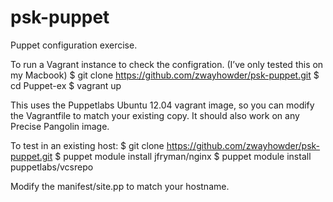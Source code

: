 psk-puppet
==========

Puppet configuration exercise.

To run a Vagrant instance to check the configration. (I’ve only tested this on my Macbook) 
  $ git clone https://github.com/zwayhowder/psk-puppet.git
  $ cd Puppet-ex
  $ vagrant up

This uses the Puppetlabs Ubuntu 12.04 vagrant image, so you can modify the Vagrantfile to match your existing copy. It should also work on any Precise Pangolin image.

To test in an existing host:
  $ git clone https://github.com/zwayhowder/psk-puppet.git
  $ puppet module install jfryman/nginx
  $ puppet module install puppetlabs/vcsrepo

Modify the manifest/site.pp to match your hostname.  

